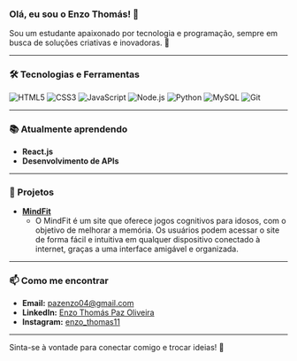 ### Olá, eu sou o Enzo Thomás! 👋

Sou um estudante apaixonado por tecnologia e programação, sempre em busca de soluções criativas e inovadoras. 🚀

---

### 🛠 Tecnologias e Ferramentas

![HTML5](https://img.shields.io/badge/HTML5-E34F26?style=for-the-badge&logo=html5&logoColor=white)
![CSS3](https://img.shields.io/badge/CSS3-1572B6?style=for-the-badge&logo=css3&logoColor=white)
![JavaScript](https://img.shields.io/badge/JavaScript-F7DF1E?style=for-the-badge&logo=javascript&logoColor=black)
![Node.js](https://img.shields.io/badge/Node.js-339933?style=for-the-badge&logo=nodedotjs&logoColor=white)
![Python](https://img.shields.io/badge/Python-3776AB?style=for-the-badge&logo=python&logoColor=white)
![MySQL](https://img.shields.io/badge/MySQL-4479A1?style=for-the-badge&logo=mysql&logoColor=white)
![Git](https://img.shields.io/badge/Git-F05032?style=for-the-badge&logo=git&logoColor=white)


---

### 📚 Atualmente aprendendo

- **React.js**
- **Desenvolvimento de APIs**

---

### 🌟 Projetos

- **[MindFit](https://github.com/enzooliveiira11/MindFit.git)**
  - O MindFit é um site que oferece jogos cognitivos para idosos, com o objetivo de melhorar a memória. Os usuários podem acessar o site de forma fácil e intuitiva em qualquer dispositivo conectado à internet, graças a uma interface amigável e organizada.


---


### 📫 Como me encontrar

- **Email:** [pazenzo04@gmail.com](mailto:pazenzo04@gmail.com)
- **LinkedIn:** [Enzo Thomás Paz Oliveira](https://www.linkedin.com/in/enzo-thom%C3%A1s-paz-oliveira-261666239/)
- **Instagram:** [enzo_thomas11](https://www.instagram.com/enzo_thomas11/)

---


Sinta-se à vontade para conectar comigo e trocar ideias! 💬
